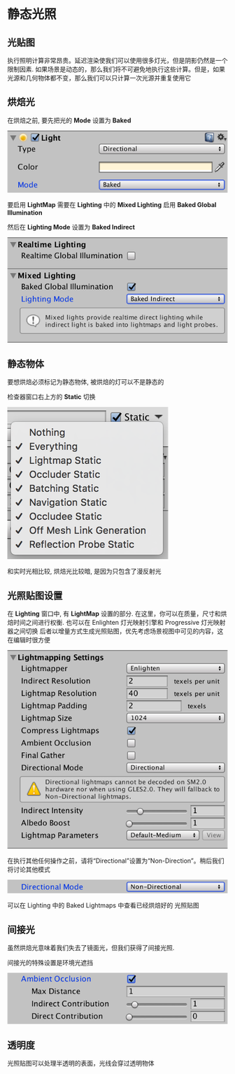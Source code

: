 # **静态光照**

## 光贴图

执行照明计算非常昂贵。延迟渲染使我们可以使用很多灯光，但是阴影仍然是一个限制因素. 如果场景是动态的，那么我们将不可避免地执行这些计算。但是，如果光源和几何物体都不变，那么我们可以只计算一次光源并重复使用它



## **烘焙光**

在烘焙之前, 要先把光的 **Mode** 设置为 **Baked**

![img](baked-light.png)

要启用 **LightMap** 需要在 **Lighting** 中的 **Mixed Lighting** 启用 **Baked Global Illumination**

然后在 **Lighting Mode** 设置为 **Baked Indirect**

![img](baked-indirect.png)

## 静态物体

要想烘焙必须标记为静态物体, 被烘焙的灯可以不是静态的

检查器窗口右上方的 **Static** 切换

![img](static-object.png)

和实时光相比较, 烘焙光比较暗, 是因为只包含了漫反射光

## **光照贴图设置**

在 **Lighting** 窗口中, 有 **LightMap** 设置的部分. 在这里，你可以在质量，尺寸和烘焙时间之间进行权衡. 也可以在 Enlighten 灯光映射引擎和 Progressive 灯光映射器之间切换 后者以增量方式生成光照贴图，优先考虑场景视图中可见的内容，这在编辑时很方便

<img src="lightmap-settings.png" alt="img" style="zoom:80%;" />



在执行其他任何操作之前，请将“Directional”设置为“Non-Direction”。稍后我们将讨论其他模式

<img src="non-directional.png" alt="img" style="zoom:80%;" />

可以在 Lighting 中的 Baked Lightmaps 中查看已经烘焙好的 光照贴图

## **间接光**

虽然烘焙光意味着我们失去了镜面光，但我们获得了间接光照. 

间接光的特殊设置是环境光遮挡

![settings](ambient-occlusion-settings.png)

## **透明度**

光照贴图可以处理半透明的表面，光线会穿过透明物体

